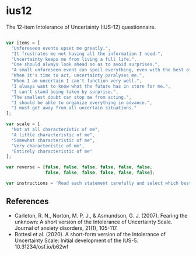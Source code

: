 # ius12

The 12-item Intolerance of Uncertainty (IUS-12) questionnaire.

```javascript

var items = [
  "Unforeseen events upset me greatly.",                                               // 5-item (uncertainty aversion)
  "It frustrates me not having all the information I need.",
  "Uncertainty keeps me from living a full life.",
  "One should always look ahead so as to avoid surprises.",
  "A small unforeseen event can spoil everything, even with the best of planning.",
  "When it's time to act, uncertainty paralyses me.",                                  // 5-item (uncertainty paralysis)
  "When I am uncertain I can't function very well.",
  "I always want to know what the future has in store for me.",                        // 5-item (predictability)
  "I can't stand being taken by surprise.",                                            // 5-item (uncertainty aversion)
  "The smallest doubt can stop me from acting.",
  "I should be able to organize everything in advance.",                               // 5-item (predictability)
  "I must get away from all uncertain situations."
];

var scale = [
  "Not at all characteristic of me",
  "A little characteristic of me",
  "Somewhat characteristic of me",
  "Very characteristic of me",
  "Entirely characteristic of me"
];

var reverse = [false, false, false, false, false, false,
               false, false, false, false, false, false];

var instructions = 'Read each statement carefully and select which best describes you.';

```

## References
- Carleton, R. N., Norton, M. P. J., & Asmundson, G. J. (2007). Fearing the unknown: A short version of the Intolerance of Uncertainty Scale. Journal of anxiety disorders, 21(1), 105-117.
- Bottesi et al. (2020). A short-form version of the Intolerance of Uncertainty Scale: Initial development of the IUS-5. 10.31234/osf.io/b62wf
